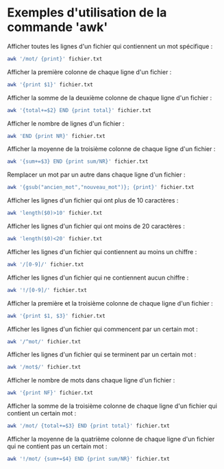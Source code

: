 # Exemples d'utilisation de la commande 'awk'

Afficher toutes les lignes d'un fichier qui contiennent un mot spécifique :

```bash
awk '/mot/ {print}' fichier.txt
```

Afficher la première colonne de chaque ligne d'un fichier :

```bash
awk '{print $1}' fichier.txt
```

Afficher la somme de la deuxième colonne de chaque ligne d'un fichier :

```bash
awk '{total+=$2} END {print total}' fichier.txt
```

Afficher le nombre de lignes d'un fichier :

```bash
awk 'END {print NR}' fichier.txt
```

Afficher la moyenne de la troisième colonne de chaque ligne d'un fichier :

```bash
awk '{sum+=$3} END {print sum/NR}' fichier.txt
```

Remplacer un mot par un autre dans chaque ligne d'un fichier :

```bash
awk '{gsub("ancien_mot","nouveau_mot")}; {print}' fichier.txt
```

Afficher les lignes d'un fichier qui ont plus de 10 caractères :

```bash
awk 'length($0)>10' fichier.txt
```

Afficher les lignes d'un fichier qui ont moins de 20 caractères :

```bash
awk 'length($0)<20' fichier.txt
```

Afficher les lignes d'un fichier qui contiennent au moins un chiffre :

```bash
awk '/[0-9]/' fichier.txt
```

Afficher les lignes d'un fichier qui ne contiennent aucun chiffre :

```bash
awk '!/[0-9]/' fichier.txt
```

Afficher la première et la troisième colonne de chaque ligne d'un fichier :

```bash
awk '{print $1, $3}' fichier.txt
```

Afficher les lignes d'un fichier qui commencent par un certain mot :

```bash
awk '/^mot/' fichier.txt
```

Afficher les lignes d'un fichier qui se terminent par un certain mot :

```bash
awk '/mot$/' fichier.txt
```

Afficher le nombre de mots dans chaque ligne d'un fichier :

```bash
awk '{print NF}' fichier.txt
```

Afficher la somme de la troisième colonne de chaque ligne d'un fichier qui contient un certain mot :

```bash
awk '/mot/ {total+=$3} END {print total}' fichier.txt
```

Afficher la moyenne de la quatrième colonne de chaque ligne d'un fichier qui ne contient pas un certain mot :

```bash
awk '!/mot/ {sum+=$4} END {print sum/NR}' fichier.txt
```


